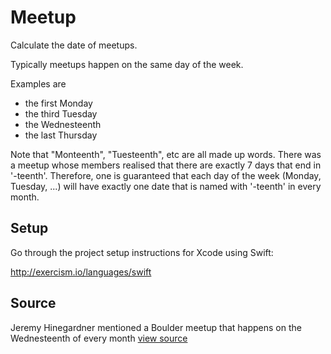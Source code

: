 # Meetup

Calculate the date of meetups.

Typically meetups happen on the same day of the week.

Examples are

- the first Monday
- the third Tuesday
- the Wednesteenth
- the last Thursday

Note that "Monteenth", "Tuesteenth", etc are all made up words. There
was a meetup whose members realised that there are exactly 7 days that
end in '-teenth'. Therefore, one is guaranteed that each day of the week
(Monday, Tuesday, ...) will have exactly one date that is named with '-teenth'
in every month.

## Setup

Go through the project setup instructions for Xcode using Swift:

http://exercism.io/languages/swift


## Source

Jeremy Hinegardner mentioned a Boulder meetup that happens on the Wednesteenth of every month [view source](https://twitter.com/copiousfreetime)

